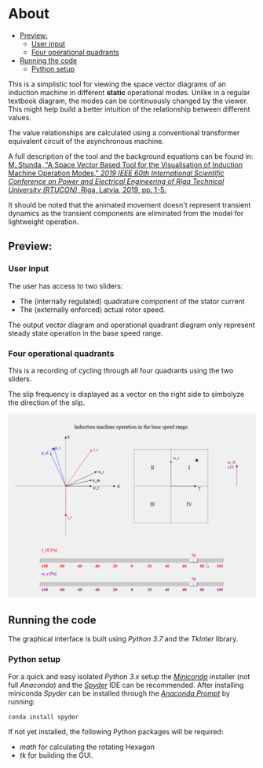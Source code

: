 About
======
<!-- TOC -->

- [Preview:](#preview)
    - [User input](#user-input)
    - [Four operational quadrants](#four-operational-quadrants)
- [Running the code](#running-the-code)
    - [Python setup](#python-setup)

<!-- /TOC -->

This is a simplistic tool for viewing the space vector diagrams of an induction machine in different __static__ operational modes. Unlike in a regular textbook diagram, the modes can be continuously changed by the viewer. This might help build a better intuition of the relationship between different values.

The value relationships are calculated using a conventional transformer equivalent circuit of the asynchronous machine.

A full description of the tool and the background equations can be found in:
[M. Stunda, "A Space Vector Based Tool for the Visualisation of Induction Machine Operation Modes," _2019 IEEE 60th International Scientific Conference on Power and Electrical Engineering of Riga Technical University (RTUCON)_, Riga, Latvia, 2019, pp. 1-5.][link.ieee]

It should be noted that the animated movement doesn't represent transient dynamics as the transient components are eliminated from the model for lightweight operation.

## Preview:

### User input
The user has access to two sliders:
- The (internally regulated) quadrature component of the stator current
- The (externally enforced) actual rotor speed.

The output vector diagram and operational quadrant diagram only represent steady state operation in the base speed range.

### Four operational quadrants
This is a recording of cycling through all four quadrants using the two sliders.

The slip frequency is displayed as a vector on the right side to simbolyze the direction of the slip.

![Full range operation preview][gif.complete]



## Running the code
The graphical interface is built using _Python 3.7_ and the _TkInter_ library.

### Python setup
For a quick and easy isolated _Python 3.x_ setup the [_Miniconda_][link.conda] installer (not full _Anaconda_) and the [_Spyder_][link.spyder] IDE can be recommended. 
After installing miniconda _Spyder_ can be installed through the [_Anaconda Prompt_][link.prompt] by running: 
```
conda install spyder
```

If not yet installed, the following Python packages will be required: 
* _math_ for calculating the rotating Hexagon 
* _tk_ for building the GUI.






[link.ieee]:https://ieeexplore.ieee.org/document/8982320
[gif.complete]:images/Complete_movement.gif
[link.conda]: https://docs.conda.io/en/latest/miniconda.html
[link.spyder]: https://www.spyder-ide.org/
[link.prompt]: https://docs.conda.io/projects/conda/en/4.6.0/_downloads/52a95608c49671267e40c689e0bc00ca/conda-cheatsheet.pdf

